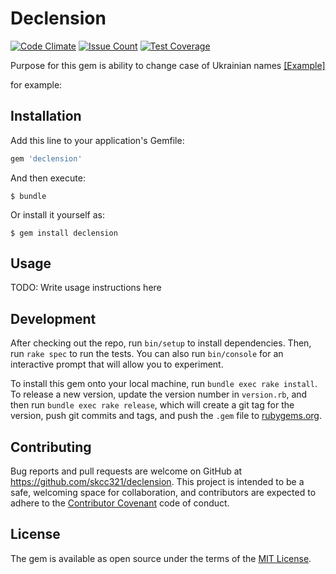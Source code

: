# Declension
[![Code Climate](https://codeclimate.com/github/skcc321/declension/badges/gpa.svg)](https://codeclimate.com/github/skcc321/declension)
[![Issue Count](https://codeclimate.com/github/skcc321/declension/badges/issue_count.svg)](https://codeclimate.com/github/skcc321/declension)
[![Test Coverage](https://codeclimate.com/github/skcc321/declension/badges/coverage.svg)](https://codeclimate.com/github/skcc321/declension/coverage)

Purpose for this gem is ability to change case of Ukrainian names
[[Example]](http://r2u.org.ua/pravopys/pravXXI/114.html)

for example:


## Installation

Add this line to your application's Gemfile:

```ruby
gem 'declension'
```

And then execute:

    $ bundle

Or install it yourself as:

    $ gem install declension

## Usage

TODO: Write usage instructions here

## Development

After checking out the repo, run `bin/setup` to install dependencies. Then, run `rake spec` to run the tests. You can also run `bin/console` for an interactive prompt that will allow you to experiment.

To install this gem onto your local machine, run `bundle exec rake install`. To release a new version, update the version number in `version.rb`, and then run `bundle exec rake release`, which will create a git tag for the version, push git commits and tags, and push the `.gem` file to [rubygems.org](https://rubygems.org).

## Contributing

Bug reports and pull requests are welcome on GitHub at https://github.com/skcc321/declension. This project is intended to be a safe, welcoming space for collaboration, and contributors are expected to adhere to the [Contributor Covenant](http://contributor-covenant.org) code of conduct.


## License

The gem is available as open source under the terms of the [MIT License](http://opensource.org/licenses/MIT).

